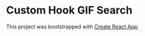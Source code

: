 # Custom Hook GIF Search

This project was bootstrapped with [Create React App](https://github.com/facebook/create-react-app).
